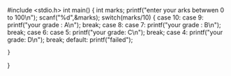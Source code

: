 #include <stdio.h>
int main()
{
    int marks;
    printf("enter your arks betwwen 0 to 100\n");
    scanf("%d",&marks);
    switch(marks/10)
    {
        case 10:
        case 9:
        printf("your grade : A\n");
        break;
        case 8:
        case 7:
        printf("your grade : B\n");
        break;
        case 6:
        case 5:
        printf("your grade: C\n");
        break;
        case 4:
        printf("your grade: D\n");
        break;
        default:
        printf("failed");
        
    }
}
